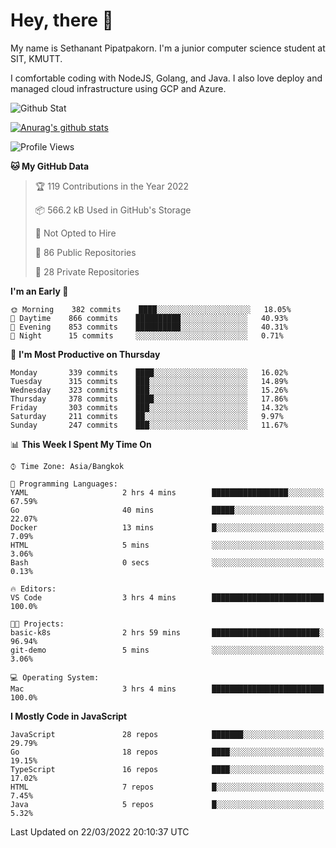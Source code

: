 # Hey, there 🙌
My name is Sethanant Pipatpakorn. I'm a junior computer science student at SIT, KMUTT.

I comfortable coding with NodeJS, Golang, and Java. I also love deploy and managed cloud infrastructure using GCP and Azure.

![Github Stat](https://github-profile-summary-cards.vercel.app/api/cards/profile-details?username=thetkpark&theme=dracula)

[![Anurag's github stats](https://github-readme-stats.vercel.app/api?username=thetkpark&count_private=true&show_icons=true&theme=tokyonight)](https://github.com/anuraghazra/github-readme-stats)

<!--START_SECTION:waka-->
![Profile Views](http://img.shields.io/badge/Profile%20Views-1-blue)

**🐱 My GitHub Data** 

> 🏆 119 Contributions in the Year 2022
 > 
> 📦 566.2 kB Used in GitHub's Storage 
 > 
> 🚫 Not Opted to Hire
 > 
> 📜 86 Public Repositories 
 > 
> 🔑 28 Private Repositories  
 > 
**I'm an Early 🐤** 

```text
🌞 Morning    382 commits    ████░░░░░░░░░░░░░░░░░░░░░   18.05% 
🌆 Daytime    866 commits    ██████████░░░░░░░░░░░░░░░   40.93% 
🌃 Evening    853 commits    ██████████░░░░░░░░░░░░░░░   40.31% 
🌙 Night      15 commits     ░░░░░░░░░░░░░░░░░░░░░░░░░   0.71%

```
📅 **I'm Most Productive on Thursday** 

```text
Monday       339 commits    ████░░░░░░░░░░░░░░░░░░░░░   16.02% 
Tuesday      315 commits    ███░░░░░░░░░░░░░░░░░░░░░░   14.89% 
Wednesday    323 commits    ███░░░░░░░░░░░░░░░░░░░░░░   15.26% 
Thursday     378 commits    ████░░░░░░░░░░░░░░░░░░░░░   17.86% 
Friday       303 commits    ███░░░░░░░░░░░░░░░░░░░░░░   14.32% 
Saturday     211 commits    ██░░░░░░░░░░░░░░░░░░░░░░░   9.97% 
Sunday       247 commits    ███░░░░░░░░░░░░░░░░░░░░░░   11.67%

```


📊 **This Week I Spent My Time On** 

```text
⌚︎ Time Zone: Asia/Bangkok

💬 Programming Languages: 
YAML                     2 hrs 4 mins        █████████████████░░░░░░░░   67.59% 
Go                       40 mins             █████░░░░░░░░░░░░░░░░░░░░   22.07% 
Docker                   13 mins             █░░░░░░░░░░░░░░░░░░░░░░░░   7.09% 
HTML                     5 mins              ░░░░░░░░░░░░░░░░░░░░░░░░░   3.06% 
Bash                     0 secs              ░░░░░░░░░░░░░░░░░░░░░░░░░   0.13%

🔥 Editors: 
VS Code                  3 hrs 4 mins        █████████████████████████   100.0%

🐱‍💻 Projects: 
basic-k8s                2 hrs 59 mins       ████████████████████████░   96.94% 
git-demo                 5 mins              ░░░░░░░░░░░░░░░░░░░░░░░░░   3.06%

💻 Operating System: 
Mac                      3 hrs 4 mins        █████████████████████████   100.0%

```

**I Mostly Code in JavaScript** 

```text
JavaScript               28 repos            ███████░░░░░░░░░░░░░░░░░░   29.79% 
Go                       18 repos            ████░░░░░░░░░░░░░░░░░░░░░   19.15% 
TypeScript               16 repos            ████░░░░░░░░░░░░░░░░░░░░░   17.02% 
HTML                     7 repos             █░░░░░░░░░░░░░░░░░░░░░░░░   7.45% 
Java                     5 repos             █░░░░░░░░░░░░░░░░░░░░░░░░   5.32%

```



 Last Updated on 22/03/2022 20:10:37 UTC
<!--END_SECTION:waka-->
